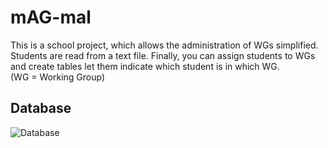 # **mAG-mal**
This is a school project, which allows the administration of WGs
simplified. Students are read from a text file. Finally,
you can assign students to WGs and create tables
let them indicate which student is in which WG.
<br/> 
(WG = Working Group)

## **Database**
![Database](https://user-images.githubusercontent.com/72092509/98447336-51cf2000-2124-11eb-94da-71d16d936661.png)